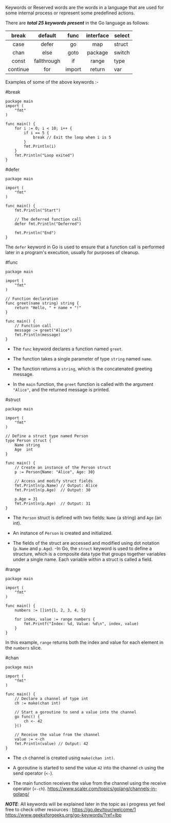 Keywords or Reserved words are the words in a language that are used for some internal process or represent some predefined actions.

There are **_total 25 keywords present_** in the Go language as follows:

|  break   |   default   |  func  | interface | select |
| :------: | :---------: | :----: | :-------: | ------ |
|   case   |    defer    |   go   |    map    | struct |
|   chan   |    else     |  goto  |  package  | switch |
|  const   | fallthrough |   if   |   range   | type   |
| continue |     for     | import |  return   | var    |
Examples of some of the above keywords :-

#break
```
package main
import (
    "fmt"
)

func main() {
    for i := 0; i < 10; i++ {
        if i == 5 {
            break // Exit the loop when i is 5
        }
        fmt.Println(i)
    }
    fmt.Println("Loop exited")
}
```

#defer
```
package main

import (
    "fmt"
)

func main() {
    fmt.Println("Start")
    
    // The deferred function call 
    defer fmt.Println("Deferred")
    
    fmt.Println("End")
}
```
The `defer` keyword in Go is used to ensure that a function call is performed later in a program's execution, usually for purposes of cleanup.

#func
```
package main

import (
    "fmt"
)

// Function declaration
func greet(name string) string {
    return "Hello, " + name + "!"
}

func main() {
    // Function call
    message := greet("Alice")
    fmt.Println(message)
}
```
- The `func` keyword declares a function named `greet`.
    
- The function takes a single parameter of type `string` named `name`.
    
- The function returns a `string`, which is the concatenated greeting message.
    
- In the `main` function, the `greet` function is called with the argument `"Alice"`, and the returned message is printed.

#struct
```
package main

import (
    "fmt"
)

// Define a struct type named Person
type Person struct {
    Name string
    Age  int
}

func main() {
    // Create an instance of the Person struct
    p := Person{Name: "Alice", Age: 30}
    
    // Access and modify struct fields
    fmt.Println(p.Name) // Output: Alice
    fmt.Println(p.Age)  // Output: 30

    p.Age = 31
    fmt.Println(p.Age)  // Output: 31
}
```
- The `Person` struct is defined with two fields: `Name` (a string) and `Age` (an int).
    
- An instance of `Person` is created and initialized.
    
- The fields of the struct are accessed and modified using dot notation (`p.Name` and `p.Age`).
-In Go, the `struct` keyword is used to define a structure, which is a composite data type that groups together variables under a single name. Each variable within a struct is called a field.

#range
```
package main

import (
    "fmt"
)

func main() {
    numbers := []int{1, 2, 3, 4, 5}

    for index, value := range numbers {
        fmt.Printf("Index: %d, Value: %d\n", index, value)
    }
}
```
In this example, `range` returns both the index and value for each element in the `numbers` slice.

#chan
```
package main

import (
    "fmt"
)

func main() {
    // Declare a channel of type int
    ch := make(chan int)

    // Start a goroutine to send a value into the channel
    go func() {
        ch <- 42
    }()

    // Receive the value from the channel
    value := <-ch
    fmt.Println(value) // Output: 42
}
```
- The `ch` channel is created using `make(chan int)`.
    
- A goroutine is started to send the value `42` into the channel `ch` using the send operator (`<-`).
    
- The main function receives the value from the channel using the receive operator (`<-ch`).
	https://www.scaler.com/topics/golang/channels-in-golang/

***NOTE***: All keywords will be explained later in the topic as i progress
yet feel free to check other resources :
https://go.dev/tour/welcome/1
https://www.geeksforgeeks.org/go-keywords/?ref=lbp
